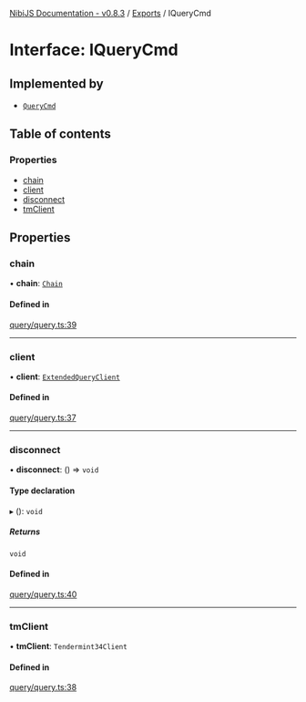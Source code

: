 [NibiJS Documentation - v0.8.3](../intro.md) / [Exports](../modules.md) / IQueryCmd

# Interface: IQueryCmd

## Implemented by

- [`QueryCmd`](../classes/QueryCmd.md)

## Table of contents

### Properties

- [chain](IQueryCmd.md#chain)
- [client](IQueryCmd.md#client)
- [disconnect](IQueryCmd.md#disconnect)
- [tmClient](IQueryCmd.md#tmclient)

## Properties

### chain

• **chain**: [`Chain`](Chain.md)

#### Defined in

[query/query.ts:39](https://github.com/NibiruChain/ts-sdk/blob/5bcbdf3/packages/nibijs/src/query/query.ts#L39)

___

### client

• **client**: [`ExtendedQueryClient`](../modules.md#extendedqueryclient)

#### Defined in

[query/query.ts:37](https://github.com/NibiruChain/ts-sdk/blob/5bcbdf3/packages/nibijs/src/query/query.ts#L37)

___

### disconnect

• **disconnect**: () => `void`

#### Type declaration

▸ (): `void`

##### Returns

`void`

#### Defined in

[query/query.ts:40](https://github.com/NibiruChain/ts-sdk/blob/5bcbdf3/packages/nibijs/src/query/query.ts#L40)

___

### tmClient

• **tmClient**: `Tendermint34Client`

#### Defined in

[query/query.ts:38](https://github.com/NibiruChain/ts-sdk/blob/5bcbdf3/packages/nibijs/src/query/query.ts#L38)
